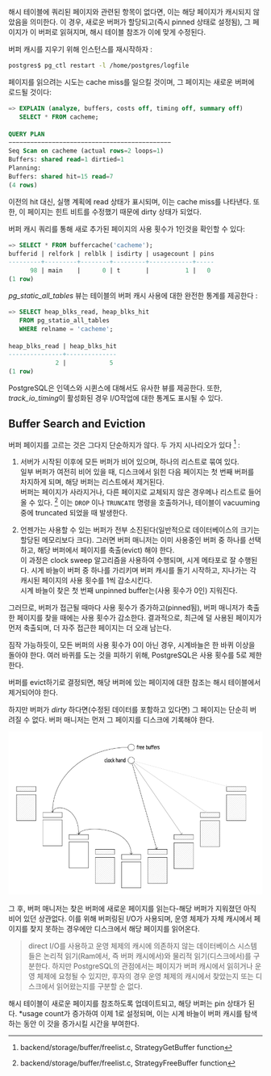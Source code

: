 
해시 테이블에 쿼리된 페이지와 관련된 항목이 없다면, 이는 해당 페이지가 캐시되지 않았음을 의미한다. 이 경우, 새로운 버퍼가 할당되고(즉시 pinned 상태로 설정됨), 그 페이지가 이 버퍼로 읽혀지며, 해시 테이블 참조가 이에 맞게 수정된다.

버퍼 캐시를 지우기 위해 인스턴스를 재시작하자 : 

```bash
postgres$ pg_ctl restart -l /home/postgres/logfile
```

페이지를 읽으려는 시도는 cache miss를 일으킬 것이며, 그 페이지는 새로운 버퍼에 로드될 것이다:

```sql
=> EXPLAIN (analyze, buffers, costs off, timing off, summary off)
   SELECT * FROM cacheme;

QUERY PLAN
−−−−−−−−−−−−−−−−−−−−−−−−−−−−−−−−−−−−−−−−−−−−−
Seq Scan on cacheme (actual rows=2 loops=1)
Buffers: shared read=1 dirtied=1
Planning:
Buffers: shared hit=15 read=7
(4 rows)
```

이전의 hit 대신, 실행 계획에 read 상태가 표시되며, 이는 cache miss를 나타낸다.
또한, 이 페이지는 힌트 비트를 수정했기 때문에 dirty 상태가 되었다.

버퍼 캐시 쿼리를 통해 새로 추가된 페이지의 사용 횟수가 1인것을 확인할 수 있다:
```sql
=> SELECT * FROM buffercache('cacheme');
bufferid | relfork | relblk | isdirty | usagecount | pins
---------+---------+--------+---------+------------+-----
      98 | main    |      0 | t       |          1 |   0
(1 row)
```

*pg_static_all_tables* 뷰는 테이블의 버퍼 캐시 사용에 대한 완전한 통계를 제공한다 : 

```sql
=> SELECT heap_blks_read, heap_blks_hit
   FROM pg_statio_all_tables
   WHERE relname = 'cacheme';
   
heap_blks_read | heap_blks_hit
---------------+--------------
             2 |            5
(1 row)
```

PostgreSQL은 인덱스와 시퀸스에 대해서도 유사한 뷰를 제공한다. 또한, *track_io_timing*이 활성화된 경우 I/O작업에 대한 통계도 표시될 수 있다.


## Buffer Search and Eviction

버퍼 페이지를 고르는 것은 그다지 단순하지가 않다. 두 가지 시나리오가 있다 [^1] :

1. 서버가 시작된 이후에 모든 버퍼가 비어 있으며, 하나의 리스트로 묶여 있다. <br>
일부 버퍼가 여전히 비어 있을 때, 디스크에서 읽힌 다음 페이지는 첫 번째 버퍼를 차지하게 되며, 해당 버퍼는 리스트에서 제거된다.<br>
버퍼는 페이지가 사라지거나, 다른 페이지로 교체되지 않은 경우메나 리스트로 들어올 수 있다. [^2] 이는 `DROP` 이나 `TRUNCATE` 명령을 호출하거나, 테이블이 vacuuming 중에 truncated 되었을 때 발생한다.


2. 언젠가는 사용할 수 있는 버퍼가 전부 소진된다(일반적으로 데이터베이스의 크기는 할당된 메모리보다 크다). 그러면 버퍼 매니저는 이미 사용중인 버퍼 중 하나를 선택하고, 해당 버퍼에서 페이지를 축출(evict) 해야 한다. <br> 이 과정은 clock sweep 알고리즘을 사용하여 수행되며, 시게 메타포로 잘 수행된다. 시게 바늘이 버퍼 중 하나를 가리키며 버퍼 캐시를 돌기 시작하고, 지나가는 각 캐시된 페이지의 사용 횟수를 1씩 감소시킨다.<br> 시계 바늘이 찾은 첫 번째 unpinned buffer는(사용 횟수가 0인) 지워진다.

그러므로, 버퍼가 접근될 때마다 사용 횟수가 증가하고(pinned됨), 버퍼 매니저가 축출한 페이지를 찾을 때에는 사용 횟수가 감소한다.
결과적으로, 최근에 덜 사용된 페이지가 먼저 축출되며, 더 자주 접근한 페이지는 더 오래 남는다.

짐작 가능하듯이, 모든 버퍼의 사용 횟수가 0이 아닌 경우, 시계바늘은 한 바퀴 이상을 돌아야 한다. 여러 바퀴를 도는 것을 피하기 위해, PostgreSQL은 사용 횟수를 5로 제한한다.

버퍼를 evict하기로 결정되면, 해당 버퍼에 있는 페이지에 대한 참조는 해시 테이블에서 제거되어야 한다.

하지만 버퍼가 *dirty* 하다면(수정된 데이터를 포함하고 있다면) 그 페이지는 단순히 버려질 수 없다. 버퍼 매니저는 먼저 그 페이지를 디스크에 기록해야 한다.

![](image/CleanShot%20-000080.png)

그 후, 버퍼 매니저는 찾은 버퍼에 새로운 페이지를 읽는다-해당 버퍼가 지워졌던 아직 비어 있던 상관없다. 이를 위해 버퍼링된 I/O가 사용되며, 운영 체제가 자체 캐시에서 페이지를 찾지 못하는 경우에만 디스크에서 해당 페이지를 읽어온다.

> direct I/O를 사용하고 운영 체제의 캐시에 의존하지 않는 데이터베이스 시스템들은 논리적 읽기(Ram에서, 즉 버퍼 캐시에서)와 물리적 읽기(디스크에서)를 구분한다.
> 하지만 PostgreSQL의 관점에서는 페이지가 버퍼 캐시에서 읽히거나 운영 체제에 요청될 수 있지만, 후자의 경우 운영 체제의 캐시에서 찾았는지 또는 디스크에서 읽어왔는지를 구분할 순 없다.

해시 테이블이 새로운 페이지를 참조하도록 업데이트되고, 해당 버퍼는 pin 상태가 된다. 
*usage count가 증가하여 이제 1로 설정되며, 이는 시계 바늘이  버퍼 캐시를 탐색하는 동안 이 갓을 증가시킬 시간을 부여한다.






[^1]:backend/storage/buffer/freelist.c, StrategyGetBuffer function
[^2]:backend/storage/buffer/freelist.c, StrategyFreeBuffer function